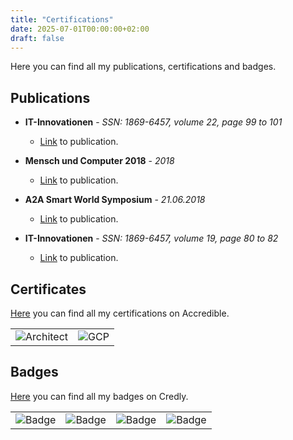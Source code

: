 ```yaml
---
title: "Certifications"
date: 2025-07-01T00:00:00+02:00
draft: false
---
```



Here you can find all my publications, certifications and badges.

## Publications
* **IT-Innovationen** - *SSN: 1869-6457, volume 22, page 99 to 101*
    - [Link](https://www.hs-esslingen.de/fileadmin/media/Fakultaeten/it/SERVICE/IT-Innovationen/IT-Innovationen_Band22_WS1819.pdf) to publication.

* **Mensch und Computer 2018** - *2018* 
    - [Link](https://dl.gi.de/handle/20.500.12116/16776) to publication.

* **A2A Smart World Symposium** - *21.06.2018*
    - [Link](https://www.akka-digital.com/unternehmen/termine-und-messen/a2a-2018.html) to publication.

* **IT-Innovationen** - *SSN: 1869-6457, volume 19, page 80 to 82*
    - [Link](https://www.hs-esslingen.de/fileadmin/media/Fakultaeten/it/SERVICE/IT-Innovationen/IT-Innovationen_Band19_SS17.pdf) to publication.

## Certificates
[Here](https://www.credential.net/profile/larshelmuthprobst/wallet) you can find all my certifications on Accredible.

|   |   |
|:-:|:-:|
| ![Architect](/images/certificates/architect.png) | ![GCP](/images/certificates/gcp.png) |


## Badges
[Here](https://www.youracclaim.com/users/lars-helmuth-probst/badges) you can find all my badges on Credly.

|   |   |   |   |
|:-:|:-:|:-:|:-:|
| ![Badge](/images/badges/automotive-silver.png) | ![Badge](/images/badges/security.png) | ![Badge](/images/badges/teacher.png) | ![Badge](/images/badges/speaker.png)